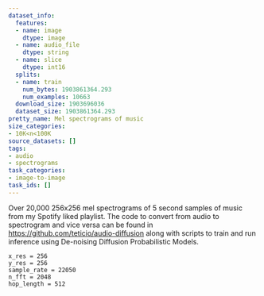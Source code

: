 ```yaml
---
dataset_info:
  features:
  - name: image
    dtype: image
  - name: audio_file
    dtype: string
  - name: slice
    dtype: int16
  splits:
  - name: train
    num_bytes: 1903861364.293
    num_examples: 10663
  download_size: 1903696036
  dataset_size: 1903861364.293
pretty_name: Mel spectrograms of music
size_categories:
- 10K<n<100K
source_datasets: []
tags:
- audio
- spectrograms
task_categories:
- image-to-image
task_ids: []
---
```

Over 20,000 256x256 mel spectrograms of 5 second samples of music from my Spotify liked playlist. The code to convert from audio to spectrogram and vice versa can be found in https://github.com/teticio/audio-diffusion along with scripts to train and run inference using De-noising Diffusion Probabilistic Models.
```
x_res = 256
y_res = 256
sample_rate = 22050
n_fft = 2048
hop_length = 512
```